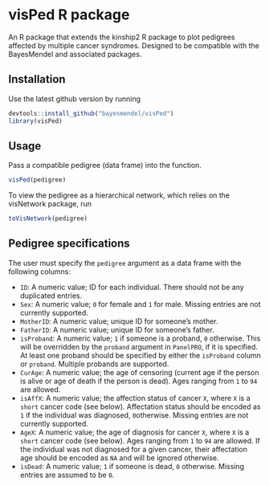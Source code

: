 
<!-- README.md is generated from README.Rmd. Please edit that file -->

# visPed R package

An R package that extends the kinship2 R package to plot pedigrees
affected by multiple cancer syndromes. Designed to be compatible with
the BayesMendel and associated packages.

## Installation

Use the latest github version by running

``` r
devtools::install_github("bayesmendel/visPed")
library(visPed)
```

## Usage

Pass a compatible pedigree (data frame) into the function.

``` r
visPed(pedigree)
```

To view the pedigree as a hierarchical network, which relies on the
visNetwork package, run

``` r
toVisNetwork(pedigree)
```

## Pedigree specifications

The user must specify the `pedigree` argument as a data frame with the
following columns:

-   `ID`: A numeric value; ID for each individual. There should not be
    any duplicated entries.
-   `Sex`: A numeric value; `0` for female and `1` for male. Missing
    entries are not currently supported.
-   `MotherID`: A numeric value; unique ID for someone’s mother.
-   `FatherID`: A numeric value; unique ID for someone’s father.
-   `isProband`: A numeric value; `1` if someone is a proband, `0`
    otherwise. This will be overridden by the `proband` argument in
    `PanelPRO`, if it is specified. At least one proband should be
    specified by either the `isProband` column or `proband`. Multiple
    probands are supported.
-   `CurAge`: A numeric value; the age of censoring (current age if the
    person is alive or age of death if the person is dead). Ages ranging
    from `1` to `94` are allowed.
-   `isAffX`: A numeric value; the affection status of cancer `X`, where
    `X` is a `short` cancer code (see below). Affectation status should
    be encoded as `1` if the individual was diagnosed, `0`otherwise.
    Missing entries are not currently supported.
-   `AgeX`: A numeric value; the age of diagnosis for cancer `X`, where
    `X` is a `short` cancer code (see below). Ages ranging from `1` to
    `94` are allowed. If the individual was not diagnosed for a given
    cancer, their affectation age should be encoded as `NA` and will be
    ignored otherwise.
-   `isDead`: A numeric value; `1` if someone is dead, `0` otherwise.
    Missing entries are assumed to be `0`.
